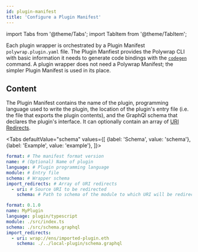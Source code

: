 ```yaml
---
id: plugin-manifest
title: 'Configure a Plugin Manifest'
---
```


import Tabs from '@theme/Tabs';
import TabItem from '@theme/TabItem';

Each plugin wrapper is orchestrated by a Plugin Manifest `polywrap.plugin.yaml` file. 
The Plugin Manfiest provides the Polywrap CLI with basic information it needs to generate code bindings with the [`codegen`](../../reference/cli/commands/codegen) command. 
A plugin wrapper does not need a Polywrap Manifest; the simpler Plugin Manifest is used in its place.

## Content

The Plugin Manifest contains the name of the plugin, programming language used to write the plugin, 
the location of the plugin's entry file (i.e. the file that exports the plugin contents),
and the GraphQl schema that declares the plugin's interface. 
It can optionally contain an array of [URI Redirects](../../concepts/understanding-uri-redirects).

<Tabs
defaultValue="schema"
values={[
{label: 'Schema', value: 'schema'},
{label: 'Example', value: 'example'},
]}>
<TabItem value="schema">

```yaml
format: # The manifest format version
name: # (Optional) Name of plugin
language: # Plugin programming language
module: # Entry file 
schema: # Wrapper schema
import_redirects: # Array of URI redirects
  - uri: # Source URI to be redirected
    schema: # Path to schema of the module to which URI will be redirected
```

</TabItem>
<TabItem value="example">

```yaml
format: 0.1.0
name: MyPlugin
language: plugin/typescript
module: ./src/index.ts
schema: ./src/schema.graphql
import_redirects:
  - uri: wrap://ens/imported-plugin.eth
    schema: ./../local-plugin/schema.graphql
```
</TabItem>
</Tabs>